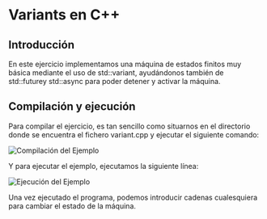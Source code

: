 <h1>Variants en C++</h1>
<h2>Introducción</h2>
En este ejercicio implementamos una máquina de estados finitos muy básica mediante el uso de std::variant, ayudándonos también de std::futurey std::async para poder detener 
y activar la máquina.

<h2>Compilación y ejecución</h2>
Para compilar el ejercicio, es tan sencillo como situarnos en el directorio donde se encuentra el fichero variant.cpp y ejecutar el siguiente comando:

![Compilación  del Ejemplo](/images/1.png)

Y para ejecutar el ejemplo, ejecutamos la siguiente línea:

![Ejecución  del Ejemplo](/images/2.png)

Una vez ejecutado el programa, podemos introducir cadenas cualesquiera para cambiar el estado de la máquina.

